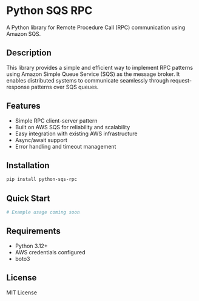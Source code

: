 # Python SQS RPC

A Python library for Remote Procedure Call (RPC) communication using Amazon SQS.

## Description

This library provides a simple and efficient way to implement RPC patterns using Amazon Simple Queue Service (SQS) as the message broker. It enables distributed systems to communicate seamlessly through request-response patterns over SQS queues.

## Features

- Simple RPC client-server pattern
- Built on AWS SQS for reliability and scalability
- Easy integration with existing AWS infrastructure
- Async/await support
- Error handling and timeout management

## Installation

```bash
pip install python-sqs-rpc
```

## Quick Start

```python
# Example usage coming soon
```

## Requirements

- Python 3.12+
- AWS credentials configured
- boto3

## License

MIT License